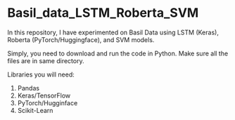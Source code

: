 # Basil_data_LSTM_Roberta_SVM
In this repository, I have experimented on Basil Data using LSTM (Keras), Roberta (PyTorch/Huggingface), and SVM models.

Simply, you need to download and run the code in Python. Make sure all the files are in same directory.

Libraries you will need:
1. Pandas
2. Keras/TensorFlow
3. PyTorch/Hugginface
4. Scikit-Learn

